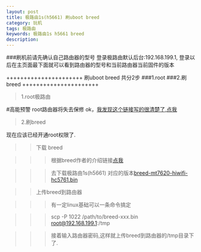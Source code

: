 ```yaml
---
layout: post
title: 极路由1s(h5661) 刷uboot breed
category: 玩机
tags: 极路由 
keywords: 极路由1s h5661 breed 
description:
---
```


###刷机前请先确认自己路由器的型号
登录极路由默认后台:192.168.199.1, 登录以后在主页面最下面就可以看到路由器的型号和当前路由器当前固件的版本

++++++++++++++++++++++
刷uboot breed 共分2步
###1.root
###2.刷breed
++++++++++++++++++++++

>1.root极路由

#高能预警 root路由器将失去保修
ok，[我发现这个链接写的很清楚了,点我](http://www.jb51.net/network/358520.html)


>2.刷breed

现在应该已经开通root权限了.
>>下载 breed

>>>根据breed作者的介绍链接[点我](http://www.right.com.cn/forum/thread-161906-1-1.html)

>>>去下载极路由1s(h5661) 对应的版本[breed-mt7620-hiwifi-hc5761.bin](http://breed.hackpascal.net/breed-mt7620-hiwifi-hc5761.bin)

>>上传breed到路由器

>>>有一定linux基础可以一条命令搞定

>>>scp -P 1022 /path/to/breed-xxx.bin root@192.168.199.1:/tmp

>>>接着输入路由器密码,这样就上传breed到路由器的/tmp目录下了.



